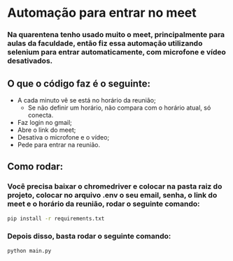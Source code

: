 # Automação para entrar no meet
### Na quarentena tenho usado muito o meet, principalmente para aulas da faculdade, então fiz essa automação utilizando selenium para entrar automaticamente, com microfone e vídeo desativados.
## O que o código faz é o seguinte:
- A cada minuto vê se está no horário da reunião;
  - Se não definir um horário, não compara com o horário atual, só conecta.
- Faz login no gmail;
- Abre o link do meet;
- Desativa o microfone e o vídeo;
- Pede para entrar na reunião.
## Como rodar:
### Você precisa baixar o chromedriver e colocar na pasta raiz do projeto, colocar no arquivo .env o seu email, senha, o link do meet e o horário da reunião, rodar o seguinte comando:
``` bash
pip install -r requirements.txt
```
### Depois disso, basta rodar o seguinte comando:
``` bash
python main.py
```